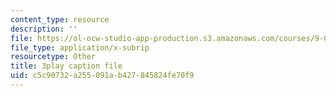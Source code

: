 ```yaml
---
content_type: resource
description: ''
file: https://ol-ocw-studio-app-production.s3.amazonaws.com/courses/9-00-introduction-to-psychology-fall-2004/c5c90732a255091ab427845824fe70f9_10508.srt
file_type: application/x-subrip
resourcetype: Other
title: 3play caption file
uid: c5c90732-a255-091a-b427-845824fe70f9
---
```

